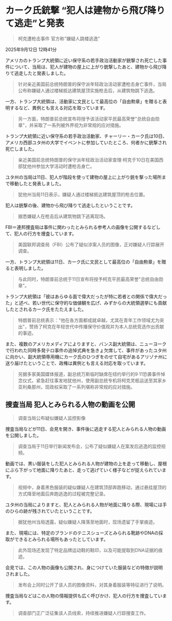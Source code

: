 # カーク氏銃撃 “犯人は建物から飛び降りて逃走”と発表

> 柯克遭枪击事件 官方称"嫌疑人跳楼逃逸"

2025年9月12日 12時41分

アメリカのトランプ大統領に近い保守系の若手政治活動家が銃撃され死亡した事件について、当局は、犯人が建物の屋上に上がり銃撃したあと、建物から飛び降りて逃走したと発表しました。

> 针对亲近美国前总统特朗普的保守派年轻政治活动家遭枪击身亡事件，当局公布称嫌疑人通过楼梯抵达建筑屋顶实施枪击后，从建筑物跳下逃逸。

一方、トランプ大統領は、活動家に文民として最高位の「自由勲章」を贈ると表明するなど、異例とも言える対応を取っています。

> 另一方面，特朗普前总统宣布将授予该活动家平民最高荣誉"总统自由勋章"，并采取了一系列被外界视为非常规的应对措施。

トランプ大統領に近い保守系の若手政治活動家、チャーリー・カーク氏は10日、アメリカ西部ユタ州の大学でイベントに参加していたところ、何者かに銃撃され死亡しました。

> 亲近美国前总统特朗普的保守派年轻政治活动家查理·柯克于10日在美国西部犹他州参加大学活动时遭枪击身亡。

ユタ州の当局は11日、犯人が階段を使って建物の屋上に上がり銃を撃った場所まで移動したと発表しました。

> 犹他州当局11日表示，嫌疑人通过楼梯抵达建筑屋顶的枪击位置。

犯人は銃撃の後、建物から飛び降りて逃走したということです。

> 据悉嫌疑人在枪击后从建筑物跳下逃离现场。

FBI＝連邦捜査局は事件に関わったとみられる参考人の画像を公開するなどして、犯人の行方を捜査しています。

> 美国联邦调查局（FBI）公布了疑似涉案人员的图像，正对嫌疑人行踪展开调查。

一方、トランプ大統領は11日、カーク氏に文民として最高位の「自由勲章」を贈ると表明しました。

> 与此同时，特朗普前总统于11日宣布将授予柯克平民最高荣誉"总统自由勋章"。

トランプ大統領は「彼はあらゆる面で偉大だったが特に若者との関係で偉大だった」と述べ、若い世代に保守的な価値観を広げ、みずからの大統領選挙にも貢献したとされるカーク氏をたたえました。

> 特朗普前总统表示："他在各方面都成就卓越，尤其在青年工作领域尤为突出"，赞扬了柯克在年轻世代中传播保守价值观并为本人总统竞选作出贡献的事迹。

また、複数のアメリカメディアによりますと、バンス副大統領は、ニューヨークで行われた同時多発テロ事件の追悼式典を急きょ欠席して、事件があったユタ州に向かい、副大統領専用機にカーク氏のひつぎをのせて自宅があるアリゾナ州に送り届けたということで、政権は異例とも言える対応を取っています。

> 另据多家美国媒体报道，副总统万斯临时缺席在纽约举行的9·11恐袭事件悼念仪式，紧急赶往事发地犹他州，使用副总统专机将柯克灵柩运送至其家乡亚利桑那州，现政权采取了一系列堪称非常规的应对措施。

## 捜査当局 犯人とみられる人物の動画を公開

> 调查当局公布疑似嫌疑人监控影像

捜査当局などが11日、会見を開き、事件後に逃走する犯人とみられる人物の動画を公開しました。

> 调查当局于11日举行新闻发布会，公布了疑似嫌疑人在案发后逃逸的监控视频。

動画では、黒い服装をした犯人とみられる人物が建物の上を走って移動し、屋根にぶら下がって地面に降りたあと、走って逃げていく様子などが捉えられています。

> 视频中，身着黑色服装的疑似嫌疑人在建筑顶部奔跑移动，通过悬挂屋顶的方式降至地面后奔跑逃逸的过程被完整记录。

ユタ州の当局によりますと、犯人とみられる人物が地面に降りる際、現場には手のひらの跡が残されていたということです。

> 据犹他州当局透露，疑似嫌疑人降落至地面时，现场遗留了手掌痕迹。

また、現場には、特定のブランドのテニスシューズとみられる靴跡やDNAの採取ができるとみられる場所もあったとしています。

> 此外现场还发现了特定品牌运动鞋的鞋印，以及可能提取到DNA证据的痕迹。

会見では、この人物の画像も公開され、身につけていた服装などの特徴が説明されました。

> 发布会上同时公开了该人员的图像资料，对其身着服装等特征进行了说明。

捜査当局などはこの人物の情報提供も広く呼びかけ、犯人の行方を捜査しています。

> 调查部门正广泛征集该人员线索，持续推进嫌疑人行踪搜查工作。
